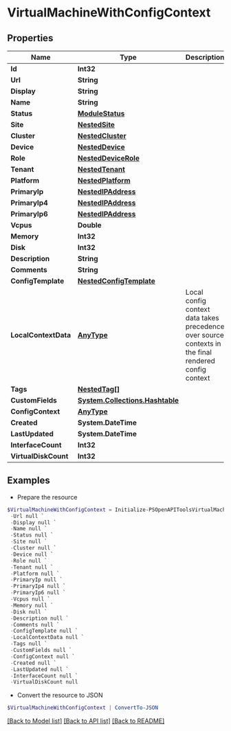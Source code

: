 # VirtualMachineWithConfigContext
## Properties

Name | Type | Description | Notes
------------ | ------------- | ------------- | -------------
**Id** | **Int32** |  | [readonly] 
**Url** | **String** |  | [readonly] 
**Display** | **String** |  | [readonly] 
**Name** | **String** |  | 
**Status** | [**ModuleStatus**](ModuleStatus.md) |  | [optional] 
**Site** | [**NestedSite**](NestedSite.md) |  | [optional] 
**Cluster** | [**NestedCluster**](NestedCluster.md) |  | [optional] 
**Device** | [**NestedDevice**](NestedDevice.md) |  | [optional] 
**Role** | [**NestedDeviceRole**](NestedDeviceRole.md) |  | [optional] 
**Tenant** | [**NestedTenant**](NestedTenant.md) |  | [optional] 
**Platform** | [**NestedPlatform**](NestedPlatform.md) |  | [optional] 
**PrimaryIp** | [**NestedIPAddress**](NestedIPAddress.md) |  | [readonly] 
**PrimaryIp4** | [**NestedIPAddress**](NestedIPAddress.md) |  | [optional] 
**PrimaryIp6** | [**NestedIPAddress**](NestedIPAddress.md) |  | [optional] 
**Vcpus** | **Double** |  | [optional] 
**Memory** | **Int32** |  | [optional] 
**Disk** | **Int32** |  | [optional] 
**Description** | **String** |  | [optional] 
**Comments** | **String** |  | [optional] 
**ConfigTemplate** | [**NestedConfigTemplate**](NestedConfigTemplate.md) |  | [optional] 
**LocalContextData** | [**AnyType**](.md) | Local config context data takes precedence over source contexts in the final rendered config context | [optional] 
**Tags** | [**NestedTag[]**](NestedTag.md) |  | [optional] 
**CustomFields** | [**System.Collections.Hashtable**](AnyType.md) |  | [optional] 
**ConfigContext** | [**AnyType**](.md) |  | [readonly] 
**Created** | **System.DateTime** |  | [readonly] 
**LastUpdated** | **System.DateTime** |  | [readonly] 
**InterfaceCount** | **Int32** |  | [readonly] 
**VirtualDiskCount** | **Int32** |  | [readonly] 

## Examples

- Prepare the resource
```powershell
$VirtualMachineWithConfigContext = Initialize-PSOpenAPIToolsVirtualMachineWithConfigContext  -Id null `
 -Url null `
 -Display null `
 -Name null `
 -Status null `
 -Site null `
 -Cluster null `
 -Device null `
 -Role null `
 -Tenant null `
 -Platform null `
 -PrimaryIp null `
 -PrimaryIp4 null `
 -PrimaryIp6 null `
 -Vcpus null `
 -Memory null `
 -Disk null `
 -Description null `
 -Comments null `
 -ConfigTemplate null `
 -LocalContextData null `
 -Tags null `
 -CustomFields null `
 -ConfigContext null `
 -Created null `
 -LastUpdated null `
 -InterfaceCount null `
 -VirtualDiskCount null
```

- Convert the resource to JSON
```powershell
$VirtualMachineWithConfigContext | ConvertTo-JSON
```

[[Back to Model list]](../README.md#documentation-for-models) [[Back to API list]](../README.md#documentation-for-api-endpoints) [[Back to README]](../README.md)

